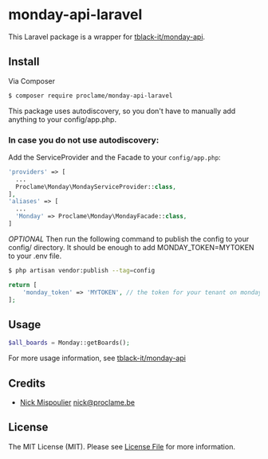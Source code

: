 # monday-api-laravel

This Laravel package is a wrapper for [tblack-it/monday-api](https://github.com/tblack-it/monday-api).

## Install

Via Composer

``` bash
$ composer require proclame/monday-api-laravel
```
This package uses autodiscovery, so you don't have to manually add anything to your config/app.php.

### In case you do not use autodiscovery:

Add the ServiceProvider and the Facade to your `config/app.php`:

```php
'providers' => [
  ...
  Proclame\Monday\MondayServiceProvider::class,
],
'aliases' => [
  ...
  'Monday' => Proclame\Monday\MondayFacade::class,
]
```

*OPTIONAL* Then run the following command to publish the config to your config/ directory.
It should be enough to add MONDAY_TOKEN=MYTOKEN to your .env file.

```bash
$ php artisan vendor:publish --tag=config
```

```php
return [
    'monday_token' => 'MYTOKEN', // the token for your tenant on monday.com
];
```

## Usage

``` php
$all_boards = Monday::getBoards();
```

For more usage information, see [tblack-it/monday-api](https://github.com/tblack-it/monday-api)

## Credits

- [Nick Mispoulier][link-author] <nick@proclame.be>

## License

The MIT License (MIT). Please see [License File](LICENSE) for more information.

[link-author]: https://github.com/proclame
